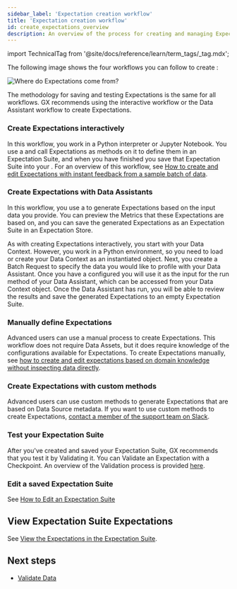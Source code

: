 ```yaml
---
sidebar_label: 'Expectation creation workflow'
title: 'Expectation creation workflow'
id: create_expectations_overview
description: An overview of the process for creating and managing Expectations and Expectation Suites.
---
```


import TechnicalTag from '@site/docs/reference/learn/term_tags/_tag.mdx';

The following image shows the four workflows you can follow to create <TechnicalTag tag="expectation" text="Expectations" />:

![Where do Expectations come from?](/docs/oss/images/universal_map/overviews/where_expectations_come_from.png)

The methodology for saving and testing Expectations is the same for all workflows. GX recommends using the interactive workflow or the Data Assistant workflow to create Expectations.

### Create Expectations interactively

In this workflow, you work in a Python interpreter or Jupyter Notebook.  You use a <TechnicalTag tag="validator" text="Validator" /> and call Expectations as methods on it to define them in an Expectation Suite, and when you have finished you save that Expectation Suite into your <TechnicalTag tag="expectation_store" text="Expectation Store" />. For an overview of this workflow, see [How to create and edit Expectations with instant feedback from a sample batch of data](./how_to_create_and_edit_expectations_with_instant_feedback_from_a_sample_batch_of_data.md).

### Create Expectations with Data Assistants

In this workflow, you use a <TechnicalTag tag="data_assistant" text="Data Assistant" /> to generate Expectations based on the input data you provide.  You can preview the Metrics that these Expectations are based on, and you can save the generated Expectations as an Expectation Suite in an Expectation Store. 

As with creating Expectations interactively, you start with your Data Context.  However, you work in a Python environment, so you need to load or create your Data Context as an instantiated object.  Next, you create a Batch Request to specify the data you would like to profile with your Data Assistant.  Once you have a <TechnicalTag tag="batch_request" text="Batch Request" /> configured you will use it as the input for the run method of your Data Assistant, which can be accessed from your Data Context object.  Once the Data Assistant has run, you will be able to review the results and save the generated Expectations to an empty Expectation Suite.

### Manually define Expectations

Advanced users can use a manual process to create Expectations. This workflow does not require Data Assets, but it does require knowledge of the configurations available for Expectations. To create Expectations manually, see [how to create and edit expectations based on domain knowledge without inspecting data directly](./how_to_create_and_edit_expectations_based_on_domain_knowledge_without_inspecting_data_directly.md).

### Create Expectations with custom methods

Advanced users can use custom methods to generate Expectations that are based on Data Source metadata. If you want to use custom methods to create Expectations, [contact a member of the support team on Slack](https://greatexpectations.io/slack).

### Test your Expectation Suite

After you've created and saved your Expectation Suite, GX recommends that you test it by Validating it. You can Validate an Expectation with a Checkpoint.  An overview of the Validation process is provided [here](../validation/validate_data_overview.md).

### Edit a saved Expectation Suite

See [How to Edit an Expectation Suite](./how_to_edit_an_existing_expectationsuite.md)

## View Expectation Suite Expectations

See [View the Expectations in the Expectation Suite](./how_to_edit_an_existing_expectationsuite.md#4-view-the-expectations-in-the-expectation-suite).

## Next steps

- [Validate Data](../validation/validate_data_overview.md)

